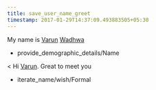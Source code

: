 ```yaml
---
title: save_user_name_greet
timestamp: 2017-01-29T14:37:09.493883505+05:30
---
```


My name is [Varun](patient_name#first_name) [Wadhwa](patient_name#last_name)
* provide_demographic_details/Name

< Hi [Varun](patient_name#first_name). Great to meet you
* iterate_name/wish/Formal
